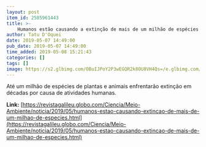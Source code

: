 ```yaml
---
layout: post
item_id: 2585961443
title: >-
    Humanos estão causando a extinção de mais de um milhão de espécies
author: Tatu D'Oquei
date: 2019-05-07 14:49:00
pub_date: 2019-05-07 14:49:00
time_added: 2019-05-08 15:21:43
categories: []
tags: []
image: https://s2.glbimg.com/OBuIJPoY2P3wEGQR2k8OU8VH4Qs=/e.glbimg.com/og/ed/f/original/2019/05/07/landscape-grass-field-farm-meadow-prairie-countryside-cattle-herd-farming-pasture-grazing-livestock-ranch-mammal-agriculture-milk-savanna-plain-farmland-cows-grassland-animals-plateau-domestic-habitat-ecosystem-da.jpg
---
```


Até um milhão de espécies de plantas e animais enfrentarão extinção em décadas por causa de atividades humanas.

**Link:** [https://revistagalileu.globo.com/Ciencia/Meio-Ambiente/noticia/2019/05/humanos-estao-causando-extincao-de-mais-de-um-milhao-de-especies.html](https://revistagalileu.globo.com/Ciencia/Meio-Ambiente/noticia/2019/05/humanos-estao-causando-extincao-de-mais-de-um-milhao-de-especies.html)

